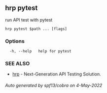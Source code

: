## hrp pytest

run API test with pytest

```
hrp pytest $path ... [flags]
```

### Options

```
  -h, --help   help for pytest
```

### SEE ALSO

* [hrp](hrp.md)	 - Next-Generation API Testing Solution.

###### Auto generated by spf13/cobra on 4-May-2022
